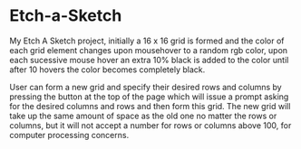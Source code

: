 # Etch-a-Sketch

My Etch A Sketch project, initially a 16 x 16 grid is formed and the color of each grid element changes upon mousehover to a random rgb color, upon each 
sucessive mouse hover an extra 10% black is added to the color until after 10 hovers the color becomes completely black. 

User can form a new grid and specify their desired rows and columns by pressing the button at the top of the page which will issue a prompt asking for the 
desired columns and rows and then form this grid. The new grid will take up the same amount of space as the old one no matter the rows or columns, but it
will not accept a number for rows or columns above 100, for computer processing concerns. 
